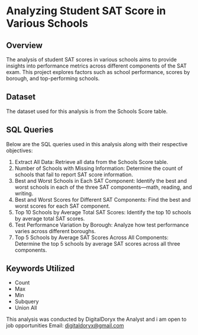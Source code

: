 # Analyzing Student SAT Score in Various Schools

## Overview
The analysis of student SAT scores in various schools aims to provide insights into performance metrics across different components of the SAT exam. This project explores factors such as school performance, scores by borough, and top-performing schools.

## Dataset
The dataset used for this analysis is from the Schools Score table.

## SQL Queries
Below are the SQL queries used in this analysis along with their respective objectives:

1. Extract All Data: Retrieve all data from the Schools Score table.
2. Number of Schools with Missing Information: Determine the count of schools that fail to report SAT score information.
3. Best and Worst Schools in Each SAT Component: Identify the best and worst schools in each of the three SAT components—math, reading, and writing.
4. Best and Worst Scores for Different SAT Components: Find the best and worst scores for each SAT component.
5. Top 10 Schools by Average Total SAT Scores: Identify the top 10 schools by average total SAT scores.
6. Test Performance Variation by Borough: Analyze how test performance varies across different boroughs.
7. Top 5 Schools by Average SAT Scores Across All Components: Determine the top 5 schools by average SAT scores across all three components.

## Keywords Utilized
- Count
- Max
- Min
- Subquery
- Union All

This analysis was conducted by DigitalDoryx the Analyst and i am open to job opportunities
Email: digitaldoryx@gmail.com
